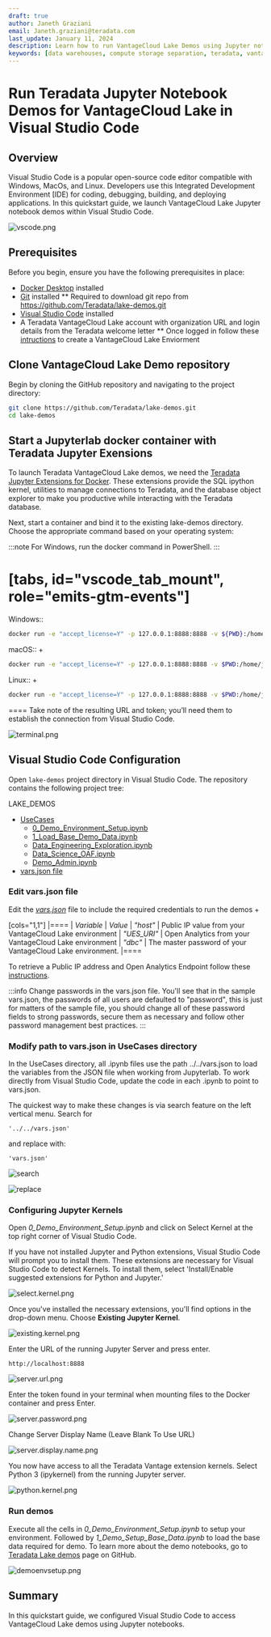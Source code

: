 ```yaml
---
draft: true
author: Janeth Graziani
email: Janeth.graziani@teradata.com
last_update: January 11, 2024
description: Learn how to run VantageCloud Lake Demos using Jupyter notebooks in Visual Studio Code. 
keywords: [data warehouses, compute storage separation, teradata, vantage, cloud data platform, business intelligence, enterprise analytics, jupyter, teradatasql, ipython-sql, teradatasqlalchemy, vantagecloud, vantagecloud lake, public internet, visual studio code, IDE, data analytics, data science]
---
```


# Run Teradata Jupyter Notebook Demos for VantageCloud Lake in Visual Studio Code

## Overview
Visual Studio Code is a popular open-source code editor compatible with Windows, MacOs, and Linux. Developers use this Integrated Development Environment [IDE) for coding, debugging, building, and deploying applications. In this quickstart guide, we launch VantageCloud Lake Jupyter notebook demos within Visual Studio Code. 

![vscode.png](./images/vantagecloud-lake-demos-visual-studio-code/vscode.png)

## Prerequisites
Before you begin, ensure you have the following prerequisites in place:

* [Docker Desktop](https://www.docker.com/products/docker-desktop) installed
* [Git](https://git-scm.com/book/en/v2/Getting-Started-Installing-Git) installed
** Required to download git repo from https://github.com/Teradata/lake-demos.git
* [Visual Studio Code](https://code.visualstudio.com/download) installed
* A Teradata VantageCloud Lake account with organization URL and login details from the Teradata welcome letter
** Once logged in follow these [intructions](https://quickstarts.teradata.com/getting-started-with-vantagecloud-lake.html#_create_an_environment) to create a VantageCloud Lake Enviorment

## Clone VantageCloud Lake Demo repository 
Begin by cloning the GitHub repository and navigating to the project directory:
``` bash
git clone https://github.com/Teradata/lake-demos.git
cd lake-demos
```
## Start a Jupyterlab docker container with Teradata Jupyter Exensions
To launch Teradata VantageCloud Lake demos, we need the [Teradata Jupyter Extensions for Docker](https://hub.docker.com/r/teradata/jupyterlab-extensions). These extensions provide the SQL ipython kernel, utilities to manage connections to Teradata, and the database object explorer to make you productive while interacting with the Teradata database.   

Next, start a container and bind it to the existing lake-demos directory. Choose the appropriate command based on your operating system: 

:::note
For Windows, run the docker command in PowerShell.
:::

[tabs, id="vscode_tab_mount", role="emits-gtm-events"]
====
Windows::


``` bash
docker run -e "accept_license=Y" -p 127.0.0.1:8888:8888 -v ${PWD}:/home/jovyan/JupyterLabRoot teradata/jupyterlab-extensions
```
macOS::
+
``` bash
docker run -e "accept_license=Y" -p 127.0.0.1:8888:8888 -v $PWD:/home/jovyan/JupyterLabRoot teradata/jupyterlab-extensions
```

Linux::
+
``` bash
docker run -e "accept_license=Y" -p 127.0.0.1:8888:8888 -v $PWD:/home/jovyan/JupyterLabRoot teradata/jupyterlab-extensions
```
====
Take note of the resulting URL and token; you’ll need them to establish the connection from Visual Studio Code.

![terminal.png](./images/vantagecloud-lake-demos-visual-studio-code/terminal.png)

## Visual Studio Code Configuration
Open `lake-demos` project directory in Visual Studio Code. The repository contains the following project tree: 

LAKE_DEMOS

* [UseCases](https://github.com/Teradata/lake-demos/tree/main/UseCases)
  * [0_Demo_Environment_Setup.ipynb](https://github.com/Teradata/lake-demos/blob/main/0_Demo_Environment_Setup.ipynb)
  * [1_Load_Base_Demo_Data.ipynb](https://github.com/Teradata/lake-demos/blob/main/1_Load_Base_Demo_Data.ipynb)
  * [Data_Engineering_Exploration.ipynb](https://github.com/Teradata/lake-demos/blob/main/Data_Engineering_Exploration.ipynb)
  * [Data_Science_OAF.ipynb](https://github.com/Teradata/lake-demos/blob/main/Data_Science_OAF.ipynb)
  * [Demo_Admin.ipynb](https://github.com/Teradata/lake-demos/blob/main/Demo_Admin.ipynb)
* [vars.json file](https://github.com/Teradata/lake-demos/blob/main/vars.json)

### Edit vars.json file 
Edit the *[vars.json](https://github.com/Teradata/lake-demos/blob/main/vars.json)* file to include the required credentials to run the demos +

[cols="1,1"]
|====
| *Variable* | *Value*
| *"host"* 
| Public IP value from your VantageCloud Lake environment
| *"UES_URI"* 
| Open Analytics from your VantageCloud Lake environment
| *"dbc"*
| The master password of your VantageCloud Lake environment.
|====

To retrieve a Public IP address and Open Analytics Endpoint follow these [instructions](https://quickstarts.teradata.com/vantagecloud-lake/vantagecloud-lake-demo-jupyter-docker.html).

:::info
Change passwords in the vars.json file. You'll see that in the sample vars.json, the passwords of all users are defaulted to "password", this is just for matters of the sample file, you should change all of these password fields to strong passwords, secure them as necessary and follow other password management best practices.
:::

### Modify path to vars.json in UseCases directory

In the UseCases directory, all .ipynb files use the path ../../vars.json to load the variables from the JSON file when working from Jupyterlab. To work directly from Visual Studio Code, update the code in each .ipynb to point to vars.json.

The quickest way to make these changes is via search feature on the left vertical  menu. Search for 

```
'../../vars.json'
```

and replace with:

```
'vars.json'
```

![search](./images/vantagecloud-lake-demos-visual-studio-code/search.png)

![replace](./images/vantagecloud-lake-demos-visual-studio-code/replace.png)

### Configuring Jupyter Kernels
Open *0_Demo_Environment_Setup.ipynb* and click on Select Kernel at the top right corner of Visual Studio Code. 

If you have not installed Jupyter and Python extensions, Visual Studio Code will prompt you to install them. These extensions are necessary for Visual Studio Code to detect Kernels. To install them, select 'Install/Enable suggested extensions for Python and Jupyter.'

![select.kernel.png](./images/vantagecloud-lake-demos-visual-studio-code/select.kernel.png)

Once you've installed the necessary extensions, you'll find options in the drop-down menu. Choose **Existing Jupyter Kernel**.

![existing.kernel.png](./images/vantagecloud-lake-demos-visual-studio-code/existing.kernel.png)

Enter the URL of the running Jupyter Server and press enter.
```
http://localhost:8888
```
![server.url.png](./images/vantagecloud-lake-demos-visual-studio-code/server.url.png)

Enter the token found in your terminal when mounting files to the Docker container and press Enter.

![server.password.png](./images/vantagecloud-lake-demos-visual-studio-code/server.password.png)

Change Server Display Name (Leave Blank To Use URL)

![server.display.name.png](./images/vantagecloud-lake-demos-visual-studio-code/server.display.name.png)

You now have access to all the Teradata Vantage extension kernels. Select Python 3 (ipykernel) from the running Jupyter server.

![python.kernel.png](./images/vantagecloud-lake-demos-visual-studio-code/python.kernel.png)

### Run demos
Execute all the cells in *0_Demo_Environment_Setup.ipynb* to setup your environment. Followed by *1_Demo_Setup_Base_Data.ipynb* to load the base data required for demo.
To learn more about the demo notebooks, go to [Teradata Lake demos](https://github.com/Teradata/lake-demos) page on GitHub.

![demoenvsetup.png](./images/vantagecloud-lake-demos-visual-studio-code/demoenvsetup.png)

## Summary 
In this quickstart guide, we configured Visual Studio Code to access VantageCloud Lake demos using Jupyter notebooks. 
